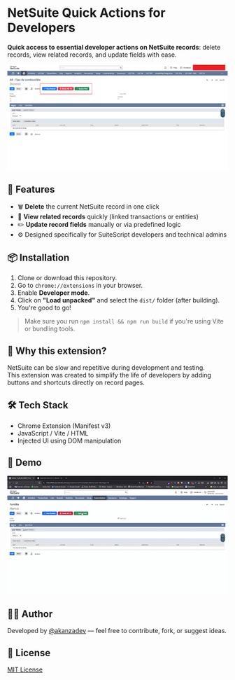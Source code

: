 # NetSuite Quick Actions for Developers

**Quick access to essential developer actions on NetSuite records**: delete records, view related records, and update fields with ease.

![screenshot](preview.png)

## 🚀 Features

- 🗑️ **Delete** the current NetSuite record in one click
- 🔗 **View related records** quickly (linked transactions or entities)
- ✏️ **Update record fields** manually or via predefined logic
- ⚙️ Designed specifically for SuiteScript developers and technical admins

## 📦 Installation

1. Clone or download this repository.
2. Go to `chrome://extensions` in your browser.
3. Enable **Developer mode**.
4. Click on **"Load unpacked"** and select the `dist/` folder (after building).
5. You're good to go!

> Make sure you run `npm install && npm run build` if you're using Vite or bundling tools.

## 🧠 Why this extension?

NetSuite can be slow and repetitive during development and testing.  
This extension was created to simplify the life of developers by adding buttons and shortcuts directly on record pages.

## 🛠️ Tech Stack

- Chrome Extension (Manifest v3)
- JavaScript / Vite / HTML
- Injected UI using DOM manipulation

## 📸 Demo

![NetSuite Dev Extension Demo](demo.gif)

## 🧑‍💻 Author

Developed by [@akanzadev](https://github.com/akanzadev) — feel free to contribute, fork, or suggest ideas.

## 📄 License

[MIT License](LICENSE)
